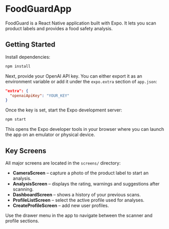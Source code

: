 # FoodGuardApp

FoodGuard is a React Native application built with Expo. It lets you scan product labels and provides a food safety analysis.

## Getting Started

Install dependencies:

```bash
npm install
```

Next, provide your OpenAI API key. You can either export it as an environment variable or add it under the `expo.extra` section of `app.json`:

```json
"extra": {
  "openaiApiKey": "YOUR_KEY"
}
```

Once the key is set, start the Expo development server:

```bash
npm start
```

This opens the Expo developer tools in your browser where you can launch the app on an emulator or physical device.

## Key Screens

All major screens are located in the `screens/` directory:

- **CameraScreen** – capture a photo of the product label to start an analysis.
- **AnalysisScreen** – displays the rating, warnings and suggestions after scanning.
- **DashboardScreen** – shows a history of your previous scans.
- **ProfileListScreen** – select the active profile used for analyses.
- **CreateProfileScreen** – add new user profiles.

Use the drawer menu in the app to navigate between the scanner and profile sections.
